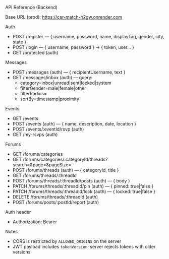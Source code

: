 API Reference (Backend)

Base URL (prod): https://car-match-h2gw.onrender.com

Auth
- POST /register — { username, password, name, displayTag, gender, city, state }
- POST /login — { username, password } → { token, user... }
- GET /protected (auth)

Messages
- POST /messages (auth) — { recipientUsername, text }
- GET /messages/inbox (auth) — query:
  - category=inbox|unread|sent|locked|system
  - filterGender=male|female|other
  - filterRadius=<miles>
  - sortBy=timestamp|proximity

Events
- GET /events
- POST /events (auth) — { name, description, date, location }
- POST /events/:eventId/rsvp (auth)
- GET /my-rsvps (auth)

Forums
- GET /forums/categories
- GET /forums/categories/:categoryId/threads?search=&page=&pageSize=
- POST /forums/threads (auth) — { categoryId, title }
- GET /forums/threads/:threadId
- POST /forums/threads/:threadId/posts (auth) — { body }
- PATCH /forums/threads/:threadId/pin (auth) — { pinned: true|false }
- PATCH /forums/threads/:threadId/lock (auth) — { locked: true|false }
- DELETE /forums/threads/:threadId (auth)
- POST /forums/posts/:postId/report (auth)

Auth header
- Authorization: Bearer <JWT>

Notes
- CORS is restricted by `ALLOWED_ORIGINS` on the server
- JWT payload includes `tokenVersion`; server rejects tokens with older versions

